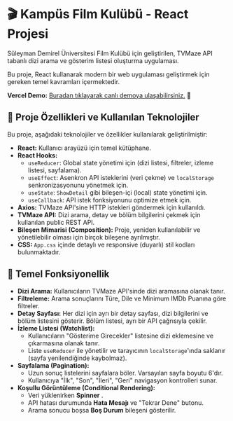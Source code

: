 # 🎬 Kampüs Film Kulübü - React Projesi

Süleyman Demirel Üniversitesi Film Kulübü için geliştirilen, TVMaze API tabanlı dizi arama ve gösterim listesi oluşturma uygulaması.

Bu proje, React kullanarak modern bir web uygulaması geliştirmek için gereken temel kavramları içermektedir.

**Vercel Demo:** <a href="https://movie-club-orcin.vercel.app/" target="_blank">Buradan tıklayarak canlı demoya ulaşabilirsiniz.</a> 🚀

## 🚀 Proje Özellikleri ve Kullanılan Teknolojiler

Bu proje, aşağıdaki teknolojiler ve özellikler kullanılarak geliştirilmiştir:

* **React:** Kullanıcı arayüzü için temel kütüphane.
* **React Hooks:**
    * `useReducer`: Global state yönetimi için (dizi listesi, filtreler, izleme listesi, sayfalama).
    * `useEffect`: Asenkron API isteklerini (veri çekme) ve `localStorage` senkronizasyonunu yönetmek için.
    * `useState`: `ShowDetail` gibi bileşen-içi (local) state yönetimi için.
    * `useCallback`: API istek fonksiyonunu optimize etmek için.
* **Axios:** TVMaze API'sine HTTP istekleri göndermek için kullanıldı.
* **TVMaze API:** Dizi arama, detay ve bölüm bilgilerini çekmek için kullanılan public REST API.
* **Bileşen Mimarisi (Composition):** Proje, yeniden kullanılabilir ve yönetilebilir olması için birçok bileşene ayrılmıştır.
* **CSS:** `App.css` içinde detaylı ve responsive (duyarlı) stil kodları bulunmaktadır.

## 🌟 Temel Fonksiyonellik

* **Dizi Arama:** Kullanıcıların TVMaze API'sinde dizi aramasına olanak tanır.
* **Filtreleme:** Arama sonuçlarını Türe, Dile ve Minimum IMDb Puanına göre filtreler.
* **Detay Sayfası:** Her dizi için ayrı bir detay sayfası, dizi bilgilerini ve bölüm listesini gösterir. Bölüm listesi, ayrı bir API çağrısıyla çekilir.
* **İzleme Listesi (Watchlist):**
    * Kullanıcıların "Gösterime Girecekler" listesine dizi eklemesine ve çıkarmasına olanak tanır.
    * Liste `useReducer` ile yönetilir ve tarayıcının `localStorage`'ında saklanır (sayfa yenilendiğinde kaybolmaz).
* **Sayfalama (Pagination):**
    * Uzun sonuç listelerini sayfalara böler. Varsayılan sayfa boyutu 6'dır.
    * Kullanıcıya "İlk", "Son", "İleri", "Geri" navigasyon kontrolleri sunar.
* **Koşullu Görüntüleme (Conditional Rendering):**
    * Veri yüklenirken **Spinner** .
    * API hatası durumunda **Hata Mesajı** ve "Tekrar Dene" butonu.
    * Arama sonucu boşsa **Boş Durum** bileşeni gösterilir.
